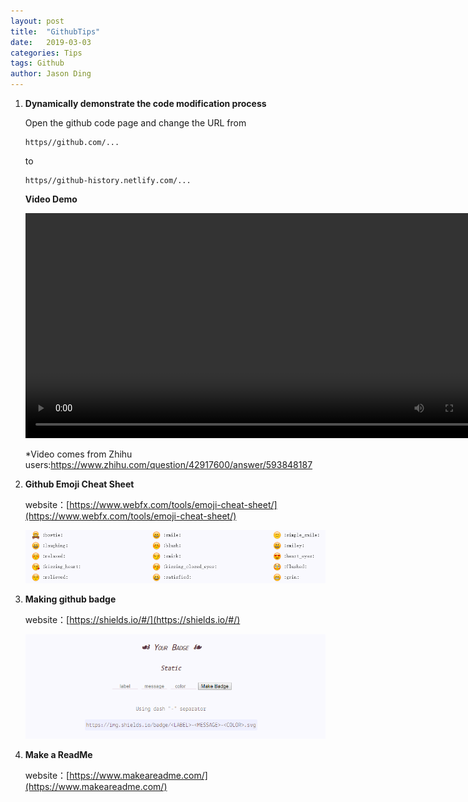 ```yaml
---
layout: post
title:  "GithubTips"
date:   2019-03-03
categories: Tips
tags: Github
author: Jason Ding
---
```


1. **Dynamically demonstrate the code modification process**

   Open the github code page and change the URL from

   ```
   https//github.com/...
   ```

   to

   ```
   https//github-history.netlify.com/...
   ```

   **Video Demo**

   <video src="https://zhihuxiazai.com/storage/downloader/videos/1077934316742447104/hd.mp4?attname=1077934316742447104.hd.mp4" width="750" height="360"
   controls="controls"></video> 

   *Video comes from Zhihu users:https://www.zhihu.com/question/42917600/answer/593848187



2. **Github Emoji Cheat Sheet**

   website：[https://www.webfx.com/tools/emoji-cheat-sheet/](https://www.webfx.com/tools/emoji-cheat-sheet/)

   ![](https://raw.githubusercontent.com/Sardingfish/Sardingfish.github.io/master/image/Others/Emoji.png)


3. **Making github badge**

   website：[https://shields.io/#/](https://shields.io/#/)

   ![](https://raw.githubusercontent.com/Sardingfish/Sardingfish.github.io/master/image/Others/badge.png)

4. **Make a ReadMe**

   website：[https://www.makeareadme.com/](https://www.makeareadme.com/)
